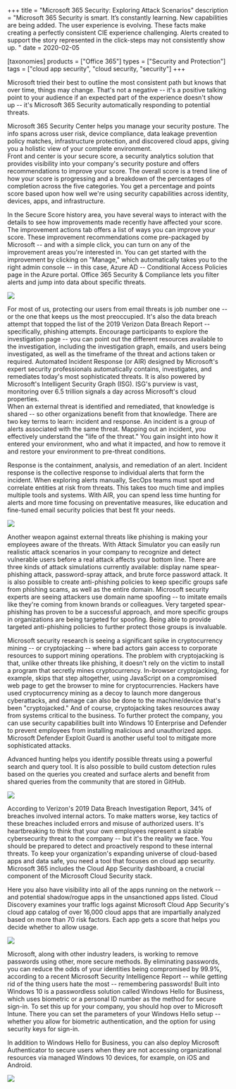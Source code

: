 +++
title = "Microsoft 365 Security: Exploring Attack Scenarios"
description = "Microsoft 365 Security is smart. It’s constantly learning. New capabilities are being added. The user experience is evolving. These facts make creating a perfectly consistent CIE experience challenging. Alerts created to support the story represented in the click-steps may not consistently show up. "
date = 2020-02-05

[taxonomies]
products = ["Office 365"]
types = ["Security and Protection"]
tags = ["cloud app security", "cloud security, "security"]
+++

Microsoft tried their best to outline the most consistent path but knows
that over time, things may change. That's not a negative -- it's a
positive talking point to your audience if an expected part of the
experience doesn't show up -- it's Microsoft 365 Security automatically
responding to potential threats.

Microsoft 365 Security Center helps you manage your security posture.
The info spans across user risk, device compliance, data leakage
prevention policy matches, infrastructure protection, and discovered
cloud apps, giving you a holistic view of your complete environment.\
Front and center is your secure score, a security analytics solution
that provides visibility into your company's security posture and offers
recommendations to improve your score. The overall score is a trend line
of how your score is progressing and a breakdown of the percentages of
completion across the five categories. You get a percentage and points
score based upon how well we're using security capabilities across
identity, devices, apps, and infrastructure.

In the Secure Score history area, you have several ways to interact with
the details to see how improvements made recently have affected your
score. The improvement actions tab offers a list of ways you can improve
your score. These improvement recommendations come pre-packaged by
Microsoft -- and with a simple click, you can turn on any of the
improvement areas you're interested in. You can get started with the
improvement by clicking on "Manage," which automatically takes you to
the right admin console -- in this case, Azure AD -- Conditional Access
Policies page in the Azure portal. Office 365 Security & Compliance lets
you filter alerts and jump into data about specific threats.

![](https://o365hq.com/images/679.png)

For most of us, protecting our users from email threats is job number
one -- or the one that keeps us the most preoccupied. It's also the data
breach attempt that topped the list of the 2019 Verizon Data Breach
Report -- specifically, phishing attempts. Encourage participants to
explore the investigation page -- you can point out the different
resources available to the investigation, including the investigation
graph, emails, and users being investigated, as well as the
timeframe of the threat and actions taken or required. Automated
Incident Response (or AIR) designed by Microsoft's expert
security professionals automatically contains, investigates, and
remediates today's most sophisticated threats. It is also powered by
Microsoft's Intelligent Security Graph (ISG). ISG's
purview is vast, monitoring over 6.5 trillion signals a day across
Microsoft's cloud properties.\
When an external threat is identified and remediated, that knowledge is
shared -- so other organizations benefit from that knowledge. There
are two key terms to learn: incident and response. An incident is a
group of alerts associated with the same threat. Mapping out an
incident, you effectively understand the "life of the threat." You gain
insight into how it entered your environment, who and what it impacted,
and how to remove it and restore your environment to pre-threat
conditions.

Response is the containment, analysis, and remediation of an alert.
Incident response is the collective response to individual alerts that
form the incident. When exploring alerts manually, SecOps teams must
spot and correlate entities at risk from threats. This takes too much
time and implies multiple tools and systems. With AIR, you can
spend less time hunting for alerts and more time focusing on
preventative measures, like education and fine-tuned email security
policies that best fit your needs.

![](https://o365hq.com/images/680.png)

Another weapon against external threats like phishing is making
your employees aware of the threats. With Attack Simulator you can
easily run realistic attack scenarios in your company to recognize and
detect vulnerable users before a real attack affects your bottom line.
There are three kinds of attack simulations currently available: display
name spear-phishing attack, password-spray attack, and brute force
password attack. It is also possible to create anti-phishing policies to
keep specific groups safe from phishing scams, as well as the entire
domain. Microsoft security experts are seeing attackers use domain name
spoofing -- to imitate emails like they're coming from known brands or
colleagues. Very targeted spear-phishing has proven to be a successful
approach, and more specific groups in organizations are being targeted
for spoofing. Being able to provide targeted anti-phishing policies to
further protect those groups is invaluable.

Microsoft security research is seeing a significant spike in
cryptocurrency mining -- or cryptojacking -- where bad actors gain
access to corporate resources to support mining operations. The problem
with cryptojacking is that, unlike other threats like phishing, it
doesn't rely on the victim to install a program that secretly mines
cryptocurrency. In-browser cryptojacking, for example, skips that step
altogether, using JavaScript on a compromised web page to get the
browser to mine for cryptocurrencies. Hackers have used cryptocurrency
mining as a decoy to launch more dangerous cyberattacks, and damage can
also be done to the machine/device that's been "cryptojacked." And of
course, cryptojacking takes resources away from systems critical to the
business. To further protect the company, you can use security
capabilities built into Windows 10 Enterprise and Defender to prevent
employees from installing malicious and unauthorized apps. Microsoft
Defender Exploit Guard is another useful tool to mitigate more
sophisticated attacks.

Advanced hunting helps you identify possible threats using a powerful
search and query tool. It is also possible to build custom detection
rules based on the queries you created and surface alerts and
benefit from shared queries from the community that are stored in
GitHub.

![](https://o365hq.com/images/681.png)

According to Verizon's 2019 Data Breach Investigation Report, 34% of
breaches involved internal actors. To make matters worse, key tactics of
these breaches included errors and misuse of authorized users. It's
heartbreaking to think that your own employees represent a sizable
cybersecurity threat to the company -- but it's the reality we face.
You should be prepared to detect and proactively respond to these
internal threats. To keep your organization's expanding universe of
cloud-based apps and data safe, you need a tool that focuses on cloud
app security. Microsoft 365 includes the Cloud App Security dashboard, a
crucial component of the Microsoft Cloud Security stack.

Here you also have visibility into all of the apps running on the
network -- and potential shadow/rogue apps in the unsanctioned apps
listed. Cloud Discovery examines your traffic logs against Microsoft
Cloud App Security's cloud app catalog of over 16,000 cloud apps that are
impartially analyzed based on more than 70 risk factors. Each app gets a
score that helps you decide whether to allow usage.

![](https://o365hq.com/images/682.png)

Microsoft, along with other industry leaders, is working to remove
passwords using other, more secure methods. By eliminating passwords,
you can reduce the odds of your identities being compromised by 99.9%,
according to a recent Microsoft Security Intelligence Report -- while
getting rid of the thing users hate the most -- remembering passwords!
Built into Windows 10 is a passwordless solution called Windows Hello
for Business, which uses biometric or a personal ID number as the method
for secure sign-in. To set this up for your company, you should hop over
to Microsoft Intune. There you can set the parameters of your Windows
Hello setup -- whether you allow for biometric authentication, and the
option for using security keys for sign-in.

In addition to Windows Hello for Business, you can also deploy Microsoft
Authenticator to secure users when they are not accessing organizational resources
via managed Windows 10 devices, for example, on iOS and Android.

![](https://o365hq.com/images/683.png)
